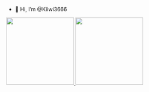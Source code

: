 - 👋 Hi, I’m @Kiiwi3666

<div>
  <a href="https://beacons.ai/Kiiwi3666">
  <img height="180em" src="https://github-readme-stats.vercel.app/api?username=Kiiwi3666&show_icons=true&theme=dark&include_all_commits=true&count_private=true"/>
  <img height="180em" src="https://github-readme-stats.vercel.app/api/top-langs/?username=Kiiwi3666&layout=compact&langs_count=16&theme=dark"/>
</div>
